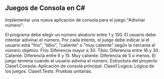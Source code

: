 Juegos de Consola en C#
---------------------------------------------------------------------------
Implementar una nueva aplicación de consola para el juego "Adivinar número":

El programa debe elegir un número aleatorio entre 1 y 100.
El usuario debe intentar adivinar el número.
Por cada intento, el juego debe indicar si el usuario está "frío", "tibio", "caliente" o "muy caliente" según la cercanía al número objetivo:
Frío: Diferencia mayor a 30.
Tibio: Diferencia entre 16 y 30.
Caliente: Diferencia entre 6 y 15.
Muy caliente: Diferencia de 5 o menos.
El juego termina cuando el usuario adivina el número.
Estructura del proyecto
Clase1.Consola: Aplicación de consola principal.
Clase1.Logica: Lógica de los juegos.
Clase1.Tests: Pruebas unitarias.
